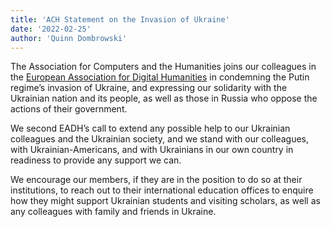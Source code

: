 ```yaml
---
title: 'ACH Statement on the Invasion of Ukraine'
date: '2022-02-25'
author: 'Quinn Dombrowski'
---
```

The Association for Computers and the Humanities joins our colleagues in the [European Association for Digital Humanities](https://eadh.org/eadh-statement-ukraine-invasion) in condemning the Putin regime’s invasion of Ukraine, and expressing our solidarity with the Ukrainian nation and its people, as well as those in Russia who oppose the actions of their government.

We second EADH’s call to extend any possible help to our Ukrainian colleagues and the Ukrainian society, and we stand with our colleagues, with Ukrainian-Americans, and with Ukrainians in our own country in readiness to provide any support we can.

We encourage our members, if they are in the position to do so at their institutions, to reach out to their international education offices to enquire how they might support Ukrainian students and visiting scholars, as well as any colleagues with family and friends in Ukraine.
